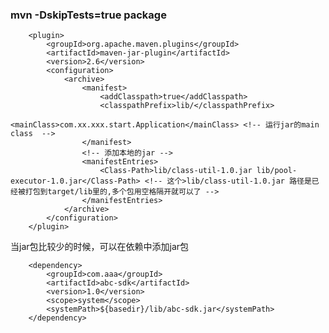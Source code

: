 ### mvn -DskipTests=true  package

        <plugin>
            <groupId>org.apache.maven.plugins</groupId>
            <artifactId>maven-jar-plugin</artifactId>
            <version>2.6</version>
            <configuration>
                <archive>
                    <manifest>
                        <addClasspath>true</addClasspath>
                        <classpathPrefix>lib/</classpathPrefix>
                        <mainClass>com.xx.xxx.start.Application</mainClass> <!-- 运行jar的main class  -->
                    </manifest>
                    <!-- 添加本地的jar -->
                    <manifestEntries>
                        <Class-Path>lib/class-util-1.0.jar lib/pool-executor-1.0.jar</Class-Path> <!-- 这个>lib/class-util-1.0.jar 路径是已经被打包到target/lib里的,多个包用空格隔开就可以了 -->
                    </manifestEntries>
                </archive>
            </configuration>
        </plugin>


当jar包比较少的时候，可以在依赖中添加jar包

        <dependency>
            <groupId>com.aaa</groupId>
            <artifactId>abc-sdk</artifactId>
            <version>1.0</version>
            <scope>system</scope>
            <systemPath>${basedir}/lib/abc-sdk.jar</systemPath>
        </dependency>
